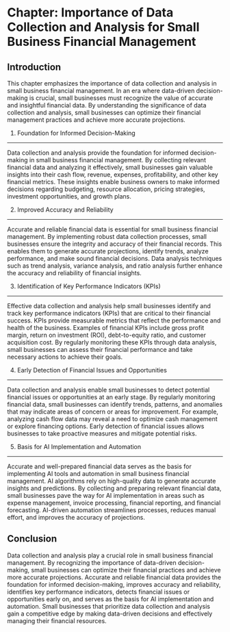 Chapter: Importance of Data Collection and Analysis for Small Business Financial Management
===========================================================================================

Introduction
------------

This chapter emphasizes the importance of data collection and analysis in small business financial management. In an era where data-driven decision-making is crucial, small businesses must recognize the value of accurate and insightful financial data. By understanding the significance of data collection and analysis, small businesses can optimize their financial management practices and achieve more accurate projections.

1. Foundation for Informed Decision-Making
------------------------------------------

Data collection and analysis provide the foundation for informed decision-making in small business financial management. By collecting relevant financial data and analyzing it effectively, small businesses gain valuable insights into their cash flow, revenue, expenses, profitability, and other key financial metrics. These insights enable business owners to make informed decisions regarding budgeting, resource allocation, pricing strategies, investment opportunities, and growth plans.

2. Improved Accuracy and Reliability
------------------------------------

Accurate and reliable financial data is essential for small business financial management. By implementing robust data collection processes, small businesses ensure the integrity and accuracy of their financial records. This enables them to generate accurate projections, identify trends, analyze performance, and make sound financial decisions. Data analysis techniques such as trend analysis, variance analysis, and ratio analysis further enhance the accuracy and reliability of financial insights.

3. Identification of Key Performance Indicators (KPIs)
------------------------------------------------------

Effective data collection and analysis help small businesses identify and track key performance indicators (KPIs) that are critical to their financial success. KPIs provide measurable metrics that reflect the performance and health of the business. Examples of financial KPIs include gross profit margin, return on investment (ROI), debt-to-equity ratio, and customer acquisition cost. By regularly monitoring these KPIs through data analysis, small businesses can assess their financial performance and take necessary actions to achieve their goals.

4. Early Detection of Financial Issues and Opportunities
--------------------------------------------------------

Data collection and analysis enable small businesses to detect potential financial issues or opportunities at an early stage. By regularly monitoring financial data, small businesses can identify trends, patterns, and anomalies that may indicate areas of concern or areas for improvement. For example, analyzing cash flow data may reveal a need to optimize cash management or explore financing options. Early detection of financial issues allows businesses to take proactive measures and mitigate potential risks.

5. Basis for AI Implementation and Automation
---------------------------------------------

Accurate and well-prepared financial data serves as the basis for implementing AI tools and automation in small business financial management. AI algorithms rely on high-quality data to generate accurate insights and predictions. By collecting and preparing relevant financial data, small businesses pave the way for AI implementation in areas such as expense management, invoice processing, financial reporting, and financial forecasting. AI-driven automation streamlines processes, reduces manual effort, and improves the accuracy of projections.

Conclusion
----------

Data collection and analysis play a crucial role in small business financial management. By recognizing the importance of data-driven decision-making, small businesses can optimize their financial practices and achieve more accurate projections. Accurate and reliable financial data provides the foundation for informed decision-making, improves accuracy and reliability, identifies key performance indicators, detects financial issues or opportunities early on, and serves as the basis for AI implementation and automation. Small businesses that prioritize data collection and analysis gain a competitive edge by making data-driven decisions and effectively managing their financial resources.
